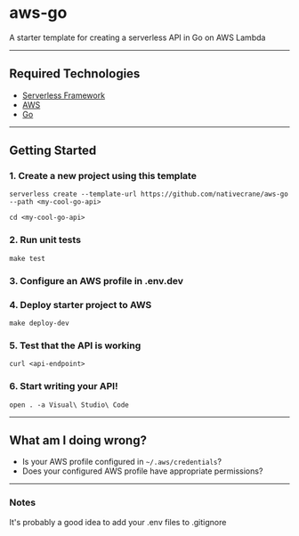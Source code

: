 # aws-go

A starter template for creating a serverless API in Go on AWS Lambda

---

## Required Technologies

* [Serverless Framework](https://www.serverless.com/framework/)
* [AWS](https://aws.amazon.com)
* [Go](https://go.dev/learn/)

---

## Getting Started

### 1. Create a new project using this template

```
serverless create --template-url https://github.com/nativecrane/aws-go --path <my-cool-go-api>
```

```
cd <my-cool-go-api>
```

### 2. Run unit tests
```
make test
```

### 3. Configure an AWS profile in .env.dev

### 4. Deploy starter project to AWS
```
make deploy-dev
```

### 5. Test that the API is working
```
curl <api-endpoint>
```

### 6. Start writing your API!
```
open . -a Visual\ Studio\ Code
```

---

## What am I doing wrong?

* Is your AWS profile configured in `~/.aws/credentials`?
* Does your configured AWS profile have appropriate permissions?

---

### Notes

It's probably a good idea to add your .env files to .gitignore
